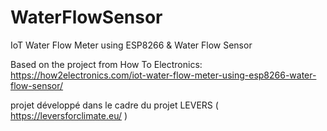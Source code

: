 # WaterFlowSensor
IoT Water Flow Meter using ESP8266 &amp; Water Flow Sensor

Based on the project from How To Electronics: https://how2electronics.com/iot-water-flow-meter-using-esp8266-water-flow-sensor/

projet développé dans le cadre du projet LEVERS ( https://leversforclimate.eu/ )

